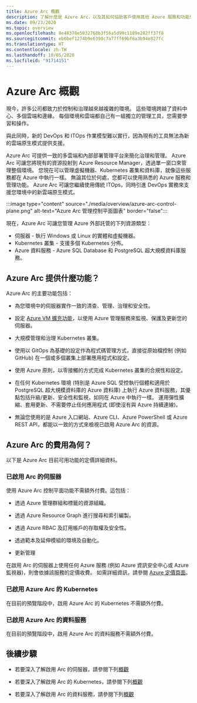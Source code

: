```yaml
---
title: Azure Arc 概觀
description: 了解什麼是 Azure Arc，以及其如何協助客戶使用其他 Azure 服務和功能來管理及治理其混合式資源。
ms.date: 09/23/2020
ms.topic: overview
ms.openlocfilehash: 8e48378e5032768b3f56a5d99c1189e282ff37f8
ms.sourcegitcommit: eb6bef1274b9e6390c7a77ff69bf6a3b94e827fc
ms.translationtype: HT
ms.contentlocale: zh-TW
ms.lasthandoff: 10/05/2020
ms.locfileid: "91714151"
---
```

# <a name="azure-arc-overview"></a>Azure Arc 概觀

現今，許多公司都致力於控制和治理越來越複雜的環境。 這些環境跨越了資料中心、多個雲端和邊緣。 每個環境和雲端都自己有一組獨立的管理工具，您需要學習和操作。

與此同時，新的 DevOps 和 ITOps 作業模型難以實行，因為現有的工具無法為新的雲端原生模式提供支援。

Azure Arc 可提供一致的多雲端和內部部署管理平台來簡化治理和管理。 Azure Arc 可讓您將現有的資源投射到 Azure Resource Manager，透過單一窗口來管理整個環境。 您現在可以管理虛擬機器、Kubernetes 叢集和資料庫，就像這些服務都在 Azure 中執行一樣。 無論其位於何處，您都可以使用熟悉的 Azure 服務和管理功能。 Azure Arc 可讓您繼續使用傳統 ITOps，同時引進 DevOps 實務來支援您環境中的新雲端原生模式。

:::image type="content" source="./media/overview/azure-arc-control-plane.png" alt-text="Azure Arc 管理控制平面圖表" border="false":::

現在，Azure Arc 可讓您管理 Azure 外部託管的下列資源類型：

* 伺服器 - 執行 Windows 或 Linux 的實體和虛擬機器。
* Kubernetes 叢集 - 支援多個 Kubernetes 分佈。
* Azure 資料服務 - Azure SQL Database 和 PostgreSQL 超大規模資料庫服務。

## <a name="what-does-azure-arc-deliver"></a>Azure Arc 提供什麼功能？

Azure Arc 的主要功能包括：

* 為您環境中的伺服器實作一致的清查、管理、治理和安全性。

* 設定 [Azure VM 擴充功能](./servers/manage-vm-extensions.md)，以使用 Azure 管理服務來監視、保護及更新您的伺服器。

* 大規模管理和治理 Kubernetes 叢集。

* 使用以 GitOps 為基礎的設定作為程式碼管理方式，直接從原始檔控制 (例如 GitHub) 在一個或多個叢集上部署應用程式和設定。

* 使用 Azure 原則，以零接觸的方式完成 Kubernetes 叢集的合規性和設定。

* 在任何 Kubernetes 環境 (特別是 Azure SQL 受控執行個體和適用於 PostgreSQL 超大規模資料庫的 Azure 資料庫) 上執行 Azure 資料服務，其優點包括升級/更新、安全性和監視，如同在 Azure 中執行一樣。 運用彈性擴縮、套用更新、不需要停止任何應用程式 (即使沒有與 Azure 持續連線)。

* 無論您使用的是 Azure 入口網站、Azure CLI、Azure PowerShell 或 Azure REST API，都能以一致的方式來檢視已啟用 Azure Arc 的資源。

## <a name="how-much-does-azure-arc-cost"></a>Azure Arc 的費用為何？

以下是 Azure Arc 目前可用功能的定價詳細資料。

### <a name="arc-enabled-servers"></a>已啟用 Arc 的伺服器

使用 Azure Arc 控制平面功能不需額外付費。這包括：

* 透過 Azure 管理群組和標籤的資源組織。

* 透過 Azure Resource Graph 進行搜尋和索引編製。

* 透過 Azure RBAC 及訂用帳戶的存取權及安全性。

* 透過範本及延伸模組的環境及自動化。

* 更新管理

在啟用 Arc 的伺服器上使用任何 Azure 服務 (例如 Azure 資訊安全中心或 Azure 監視器)，則會依據該服務的定價收費。 如需詳細資訊，請參閱 [Azure 定價頁面](https://azure.microsoft.com/pricing/)。

### <a name="azure-arc-enabled-kubernetes"></a>已啟用 Azure Arc 的 Kubernetes

在目前的預覽階段中，啟用 Azure Arc 的 Kubernetes 不需額外付費。

### <a name="azure-arc-enabled-data-services"></a>已啟用 Azure Arc 的資料服務

在目前的預覽階段中，啟用 Azure Arc 的資料服務不需額外付費。

## <a name="next-steps"></a>後續步驟

* 若要深入了解啟用 Arc 的伺服器，請參閱下列[概觀](./servers/overview.md)

* 若要深入了解啟用 Arc 的 Kubernetes，請參閱下列[概觀](./kubernetes/overview.md)

* 若要深入了解啟用 Arc 的資料服務，請參閱下列[概觀](https://azure.microsoft.com/services/azure-arc/hybrid-data-services/)

